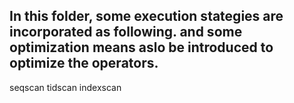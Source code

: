 In this folder, some execution stategies are incorporated as following. and some optimization means aslo be introduced to optimize the operators.
------------------------------------------------------------------
seqscan
tidscan
indexscan 
